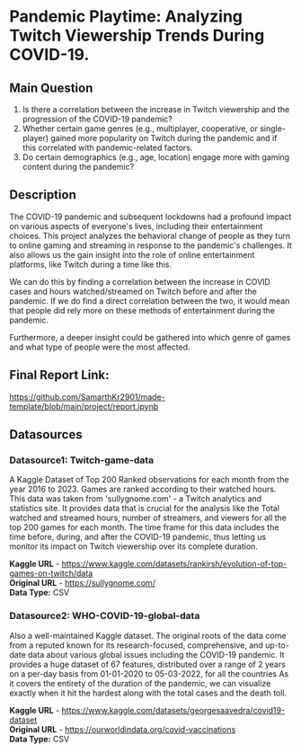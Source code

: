 #  **Pandemic Playtime:** Analyzing Twitch Viewership Trends During COVID-19.

## Main Question

1. Is there a correlation between the increase in Twitch viewership and the progression of the COVID-19 pandemic?
2. Whether certain game genres (e.g., multiplayer, cooperative, or single-player) gained more popularity on Twitch during the pandemic and if this correlated with pandemic-related factors.
3. Do certain demographics (e.g., age, location) engage more with gaming content during the pandemic?

## Description

The COVID-19 pandemic and subsequent lockdowns had a profound impact on various aspects of everyone's lives, including their entertainment choices. This project analyzes the behavioral change of people as they turn to online gaming and streaming in response to the pandemic's challenges. It also allows us the gain insight into the role of online entertainment platforms, like Twitch during a time like this.

We can do this by finding a correlation between the increase in COVID cases and hours watched/streamed on Twitch before and after the pandemic. If we do find a direct correlation between the two, it would mean that people did rely more on these methods of entertainment during the pandemic.

Furthermore, a deeper insight could be gathered into which genre of games and what type of people were the most affected.  

## Final Report Link:  
https://github.com/SamarthKr2901/made-template/blob/main/project/report.ipynb

## Datasources

### Datasource1: Twitch-game-data

A Kaggle Dataset of Top 200 Ranked observations for each month from the year 2016 to 2023. Games are ranked according to their watched hours. This data was taken from 'sullygnome.com' - a Twitch analytics and statistics site. It provides data that is crucial for the analysis like the Total watched and streamed hours, number of streamers, and viewers for all the top 200 games for each month. The time frame for this data includes the time before, during, and after the COVID-19 pandemic, thus letting us monitor its impact on Twitch viewership over its complete duration.

**Kaggle URL** - https://www.kaggle.com/datasets/rankirsh/evolution-of-top-games-on-twitch/data  
**Original URL** - https://sullygnome.com/  
**Data Type:** CSV  

### Datasource2: WHO-COVID-19-global-data

Also a well-maintained Kaggle dataset. The original roots of the data come from a reputed known for its research-focused, comprehensive, and up-to-date data about various global issues including the COVID-19 pandemic. It provides a huge dataset of 67 features, distributed over a range of 2 years on a per-day basis from 01-01-2020 to 05-03-2022, for all the countries As it covers the entirety of the duration of the pandemic, we can visualize exactly when it hit the hardest along with the total cases and the death toll.

**Kaggle URL** - https://www.kaggle.com/datasets/georgesaavedra/covid19-dataset  
**Original URL** - https://ourworldindata.org/covid-vaccinations  
**Data Type:** CSV
